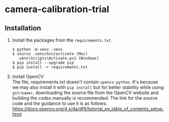 # camera-calibration-trial

## Installation

1. Install the packages from the `requirements.txt`
    ```
    $ python -m venv .venv
    $ source .venv/bin/activate (Mac)
      .venv\Scripts\Activate.ps1 (Windows)
    $ pip install --upgrade pip
    $ pip install -r requirements.txt
    ```

2. Install OpenCV </br>
The file, requirements.txt doesn't contain `opencv-python`. It's because we may also install it with `pip install` but for better stability while using `gstreamer`, downloading the source file from the OpenCV website and building the codes manually is recommended. The link for the source code and the guidance to use it is as follows:
    https://docs.opencv.org/4.x/da/df6/tutorial_py_table_of_contents_setup.html
